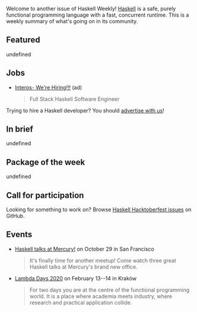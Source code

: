 Welcome to another issue of Haskell Weekly!
[Haskell](https://www.haskell.org) is a safe, purely functional programming language with a fast, concurrent runtime.
This is a weekly summary of what's going on in its community.

## Featured

undefined

## Jobs

- [Interos- We're Hiring!!!](https://interos.applicantpro.com/jobs/986650.html) (ad)
  > Full Stack Haskell Software Engineer

Trying to hire a Haskell developer?
You should [advertise with us](https://haskellweekly.news/advertising.html)!

## In brief

undefined

## Package of the week

undefined

## Call for participation

Looking for something to work on?
Browse [Haskell Hacktoberfest issues](https://github.com/issues?q=is%3Aissue+is%3Aopen+label%3Ahacktoberfest+language%3Ahaskell) on GitHub.

## Events

- [Haskell talks at Mercury!](https://www.meetup.com/Bay-Area-Haskell-Users-Group/events/265110367) on October 29 in San Francisco
  > It's finally time for another meetup! Come watch three great Haskell talks at Mercury's brand new office.

- [Lambda Days 2020](https://www.lambdadays.org/lambdadays2020) on February 13--14 in Kraków
  > For two days you are at the centre of the functional programming world. It is a place where academia meets industry, where research and practical application collide.

